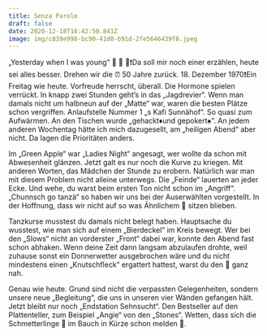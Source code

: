 ```yaml
---
title: Senza Parole
draft: false
date: 2020-12-18T16:42:50.841Z
image: img/c839e998-bc90-41d0-b91d-2fe5646439f8.jpeg
---
```

„Yesterday when I was young“ 🤭 🙈 🤫❗️Da soll mir noch einer erzählen, heute sei alles besser. Drehen wir die ⏰ 50 Jahre zurück. 18. Dezember 1970❗️Ein Freitag wie heute. Vorfreude herrscht, überall. Die Hormone spielen verrückt. In knapp zwei Stunden geht’s in das „Jagdrevier“. Wenn man damals nicht um halbneun auf der „Matte“ war, waren die besten Plätze  schon vergriffen. Anlaufstelle Nummer 1 „s Kafi Sunnähof“. So quasi zum Aufwärmen. An den Tischen wurde „gehackt♦️und gepokert♠️“. An jedem anderen Wochentag hätte ich mich dazugesellt, am „heiligen Abend“ aber nicht. Da lagen die Prioritäten anders. 

Im „Green Apple“ war „Ladies Night“ angesagt, wer wollte da schon mit Abwesenheit glänzen. Jetzt galt es nur noch die Kurve zu kriegen. Mit anderen Worten, das Mädchen der Stunde zu erobern. Natürlich war man mit diesem Problem nicht alleine unterwegs. Die „Feinde“ lauerten an jeder Ecke. Und wehe, du warst beim ersten Ton nicht schon im „Angriff“. „Chunnsch go tanzä“ so haben wir uns bei der Auserwählten vorgestellt. In der Hoffnung, dass wir nicht auf so was Ähnlichem 🧺 sitzen blieben.

Tanzkurse musstest du damals nicht belegt haben. Hauptsache du wusstest, wie man sich auf einem „Bierdeckel“ im Kreis bewegt. Wer bei den „Slows“ nicht an vorderster „Front“ dabei war, konnte den Abend fast schon abhaken. Wenn deine Zeit dann langsam abzulaufen drohte, weil zuhause sonst ein Donnerwetter ausgebrochen wäre und du nicht mindestens einen „Knutschfleck“ ergattert hattest, warst du den 🥲 ganz nah.

Genau wie heute. Grund sind nicht die verpassten Gelegenheiten, sondern unsere neue „Begleitung“, die uns in unseren vier Wänden gefangen hält. Jetzt bleibt nur noch „Endstation Sehnsucht“.  Den Bestseller auf den Plattenteller, zum Beispiel „Angie“ von den „Stones“. Wetten, dass sich die Schmetterlinge 🦋 im Bauch in Kürze schon melden 🙈.